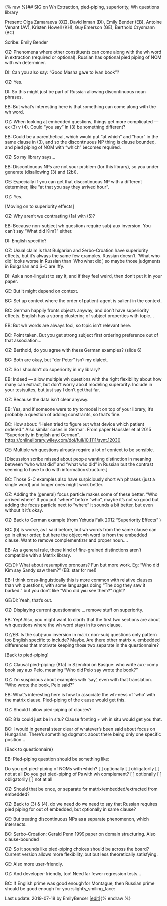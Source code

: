 {% raw %}## SIG on Wh Extraction, pied-piping, superiority, Wh questions library

Present: Olga Zamaraeva (OZ), David Inman (DI), Emily Bender (EB),
Antoine Venant (AV), Kristen Howell (KH), Guy Emerson (GE), Berthold
Crysmann (BC)

Scribe: Emily Bender

OZ: Phenomena where other constituents can come along with the wh word
in extraction (required or optional). Russian has optional pied piping
of NOM with wh determiner.

DI: Can you also say: “Good Masha gave to Ivan book”?

OZ: Yes.

DI: So this might just be part of Russian allowing discontinuous noun
phrases.

EB: But what’s interesting here is that something can come along with
the wh word.

OZ: When looking at embedded questions, things get more complicated — ex
(3) v (4). Could “you say” in (3) be something different?

EB: Could be a parenthetical, which would put “at which” and “hour” in
the same clause in (3), and so the discontinuous NP thing is clause
bounded, and pied piping of NOM with “which” becomes required.

OZ: So my library says…

EB: Discontinuous NPs are not your problem (for this library), so you
under generate (disallowing (3) and (2b)).

GE: Especially if you can get that discontinuous NP with a different
determiner, like “at that you say they arrived hour”.

OZ: Yes.

\[Moving on to superiority effects\]

OZ: Why aren’t we contrasting (1a) with (5)?

EB: Because non-subject wh questions require subj-aux inversion. You
can’t say “What did Kim?” either.

DI: English specific?

OZ: Usual claim is that Bulgarian and Serbo-Croation have superiority
effects, but it’s always the same few examples. Russian doesn’t. ‘What
who did’ looks worse in Russian than ‘Who what did’, so maybe those
judgments in Bulgarian and S-C are iffy.

DI: Ask a non-linguist to say it, and if they feel weird, then don’t put
it in your paper.

GE: But it might depend on context.

BC: Set up context where the order of patient-agent is salient in the
context.

BC: German happily fronts objects anyway, and don’t have superiority
effects. English has a strong clustering of subject properties with
topic…

EB: But wh words are always foci, so topic isn’t relevant here.

BC: Point taken. But you get strong subject first ordering preference
out of that association…

OZ: Berthold, do you agree with these German examples? (slide 6)

BC: Both are okay, but “der Peter” isn’t my dialect.

OZ: So I shouldn’t do superiority in my library?

EB: Indeed — allow multiple wh questions with the right flexibility
about how many can extract, but don’t worry about modeling superority.
Include in your testsuites, but just say I don’t get that far.

OZ: Because the data isn’t clear anyway.

EB: Yes, and if someone were to try to model it on top of your library,
it’s probably a question of adding constraints, so that’s fine.

BC: How about: “Helen tried to figure out what device which patient
ordered.” Also similar cases in German. From paper Häussler et al 2015
“Superiority in English and German”.
<https://onlinelibrary.wiley.com/doi/full/10.1111/synt.12030>

GE: Multiple wh questions already require a lot of context to be
sensible.

\[Discussion scribe missed about people wanting distinction in meaning
between “who what did” and “what who did” in Russian but the contrast
seeming to have to do with information structure.\]

BC: Those S-C examples also have suspiciously short wh phrases (just a
single word) and longer ones might work better.

OZ: Adding the (general) focus particle makes some of these better. “Who
arrived where” If you put “where” before “who”, maybe it’s not so good
but adding the focus particle next to “where” it sounds a bit better,
but even without it it’s okay.

OZ: Back to German example (from Yehuda Falk 2012 “Superiority Effects”
)

BC: (b) is worse, as I said before, but wh words from the same clause
can go in either order, but here the object wh word is from the embedded
clause. Want to remove complementizer and proper noun….

EB: As a general rule, these kind of fine-grained distinctions aren’t
compatible with a Matrix library.

GE/DI: What about resumptive pronouns? Fun but more work. Eg: “Who did
Kim say Sandy saw them?” (EB: star for me!)

EB: I think cross-linguistically this is more common with relative
clauses than wh questions, with some languages doing “The dog they saw
it barked.” but you don’t like “Who did you see them?” right?

GE/DI: Yeah, that’s out.

OZ: Displaying current questionnaire … remove stuff on superiority.

EB: Yep! Also, you might want to clarify that the first two sections are
about wh questions where the wh word stays in its own clause.

OZ/EB: Is the subj-aux inversion in matrix non-subj questions only
pattern too English specific to include? Maybe. Are there other matrix
v. embedded differences that motivate keeping those two separate in the
questionnaire?

\[Back to pied-piping\]

OZ: Clausal pied-piping: (81a) in Szendroi on Basque: who write aux-comp
book say aux Peio, meaning “Who did Peio say wrote the book?”

OZ: I’m suspicious about examples with ‘say’, even with that
translation. “Who wrote the book, Peio said?”

EB: What’s interesting here is how to associate the wh-ness of ‘who’
with the matrix clause. Pied-piping of the clause would get this.

OZ: Should I allow pied-piping of clauses?

GE: 81a could just be in situ? Clause fronting + wh in situ would get
you that.

BC: I would in general steer clear of whatever’s been said about focus
on Hungarian. There’s something dogmatic about there being only one
specific position…

\[Back to questionnaire}

EB: Pied-piping question should be something like:

Do you get pied-piping of NOMs with which? \[ \] optionally \[ \]
obligatorily \[ \] not at all Do you get pied-piping of Ps with wh
complement? \[ \] optionally \[ \] obligatorily \[ \] not at all

OZ: Should that be once, or separate for matrix/embedded/extracted from
embedded?

OZ: Back to (3) & (4), do we need do we need to say that Russian
requires pied piping for out of embedded, but optionally in same clause?

GE: But treating discontinuous NPs as a separate phenomenon, which
intersects.

BC: Serbo-Croation: Gerald Penn 1999 paper on domain structuring. Also
clause-bounded

OZ: So it sounds like pied-piping choices should be across the board?
Current version allows more flexibility, but but less theoretically
satisfying.

GE: Also more user-friendly.

OZ: And developer-friendly, too! Need far fewer regression tests…

BC: If English prime was good enough for Montague, then Russian prime
should be good enough for you :slightly\_smiling\_face:

Last update: 2019-07-18 by EmilyBender [[edit](https://github.com/delph-in/docs/wiki/CambridgeWhQLibrary/_edit)]{% endraw %}